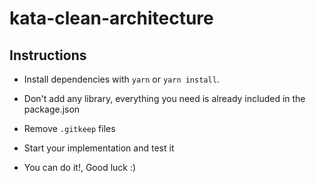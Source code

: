 # kata-clean-architecture

## Instructions

- Install dependencies with `yarn` or `yarn install`.

- Don't add any library, everything you need is already included in the package.json
  
- Remove `.gitkeep` files

- Start your implementation and test it

- You can do it!, Good luck :)